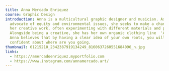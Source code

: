 ```yaml
---
title: Anna Mercado Enriquez
course: Graphic Design
introduction: Anna is a multicultural graphic designer and musician. As an
  advocate of equity and environmental issues, she seeks to make a change with
  her creative work, often experimenting with different materials and processes.
  Alongside being a creative, she has her own organic clothing line  'Avivant'.
  Anna believes that by having a clear idea of your own roots, you will be
  confident about where are you going.
thumbnail: 61215210_2342387919134249_8160637260551684096_n.jpg
links:
  - https://amercadoenriquez.myportfolio.com
  - https://www.instagram.com/annamercado.art/
---
```

